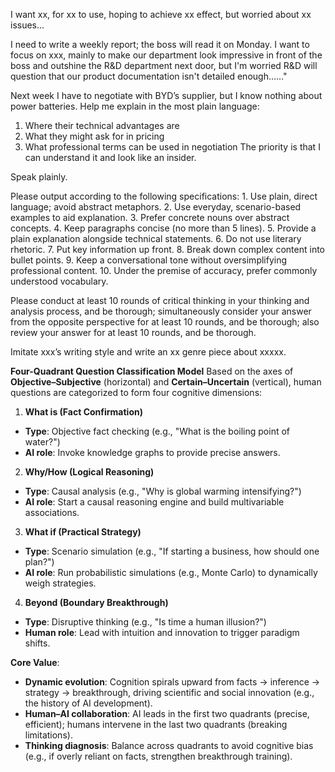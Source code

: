 I want xx, for xx to use, hoping to achieve xx effect, but worried about xx issues...

I need to write a weekly report; the boss will read it on Monday. I want to focus on xxx, mainly to make our department look impressive in front of the boss and outshine the R&D department next door, but I'm worried R&D will question that our product documentation isn't detailed enough……"

Next week I have to negotiate with BYD’s supplier, but I know nothing about power batteries. Help me explain in the most plain language:
1. Where their technical advantages are
2. What they might ask for in pricing
3. What professional terms can be used in negotiation
The priority is that I can understand it and look like an insider.

Speak plainly.

Please output according to the following specifications: 1. Use plain, direct language; avoid abstract metaphors. 2. Use everyday, scenario-based examples to aid explanation. 3. Prefer concrete nouns over abstract concepts. 4. Keep paragraphs concise (no more than 5 lines). 5. Provide a plain explanation alongside technical statements. 6. Do not use literary rhetoric. 7. Put key information up front. 8. Break down complex content into bullet points. 9. Keep a conversational tone without oversimplifying professional content. 10. Under the premise of accuracy, prefer commonly understood vocabulary.

Please conduct at least 10 rounds of critical thinking in your thinking and analysis process, and be thorough; simultaneously consider your answer from the opposite perspective for at least 10 rounds, and be thorough; also review your answer for at least 10 rounds, and be thorough.

Imitate xxx’s writing style and write an xx genre piece about xxxxx.


**Four-Quadrant Question Classification Model**
Based on the axes of **Objective–Subjective** (horizontal) and **Certain–Uncertain** (vertical), human questions are categorized to form four cognitive dimensions:

1. **What is (Fact Confirmation)**
- **Type**: Objective fact checking (e.g., "What is the boiling point of water?")
- **AI role**: Invoke knowledge graphs to provide precise answers.

2. **Why/How (Logical Reasoning)**
- **Type**: Causal analysis (e.g., "Why is global warming intensifying?")
- **AI role**: Start a causal reasoning engine and build multivariable associations.

3. **What if (Practical Strategy)**
- **Type**: Scenario simulation (e.g., "If starting a business, how should one plan?")
- **AI role**: Run probabilistic simulations (e.g., Monte Carlo) to dynamically weigh strategies.

4. **Beyond (Boundary Breakthrough)**
- **Type**: Disruptive thinking (e.g., "Is time a human illusion?")
- **Human role**: Lead with intuition and innovation to trigger paradigm shifts.

**Core Value**:
- **Dynamic evolution**: Cognition spirals upward from facts → inference → strategy → breakthrough, driving scientific and social innovation (e.g., the history of AI development).
- **Human–AI collaboration**: AI leads in the first two quadrants (precise, efficient); humans intervene in the last two quadrants (breaking limitations).
- **Thinking diagnosis**: Balance across quadrants to avoid cognitive bias (e.g., if overly reliant on facts, strengthen breakthrough training).
<!-- SOURCE_MD5:3d90ba0299de1b82b2e460f1cb994003-->
